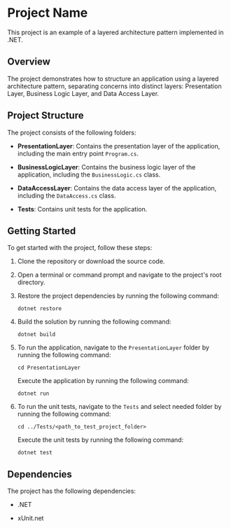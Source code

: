 # Project Name

This project is an example of a layered architecture pattern implemented in .NET.

## Overview

The project demonstrates how to structure an application using a layered architecture pattern, separating concerns into distinct layers: Presentation Layer, Business Logic Layer, and Data Access Layer.

## Project Structure

The project consists of the following folders:

- **PresentationLayer**: Contains the presentation layer of the application, including the main entry point `Program.cs`.

- **BusinessLogicLayer**: Contains the business logic layer of the application, including the `BusinessLogic.cs` class.

- **DataAccessLayer**: Contains the data access layer of the application, including the `DataAccess.cs` class.

- **Tests**: Contains unit tests for the application.

## Getting Started

To get started with the project, follow these steps:

1. Clone the repository or download the source code.

2. Open a terminal or command prompt and navigate to the project's root directory.

3. Restore the project dependencies by running the following command:
   ```shell
   dotnet restore
   ```

4. Build the solution by running the following command:
   ```shell
   dotnet build
   ```

5. To run the application, navigate to the `PresentationLayer` folder by running the following command:
   ```shell
   cd PresentationLayer
   ```

   Execute the application by running the following command:
   ```shell
   dotnet run
   ```

6. To run the unit tests, navigate to the `Tests` and select needed folder by running the following command:
   ```shell
   cd ../Tests/<path_to_test_project_folder>
   ```
  
   Execute the unit tests by running the following command:
   ```shell
   dotnet test
   ```

## Dependencies

The project has the following dependencies:

- .NET 

- xUnit.net 


